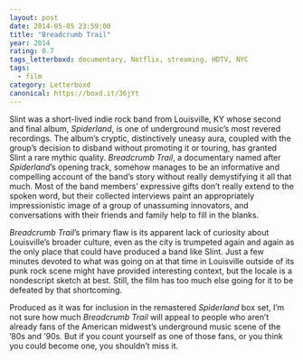 ```yaml
---
layout: post 
date: 2014-05-05 23:59:00
title: "Breadcrumb Trail"
year: 2014
rating: 0.7
tags_letterboxd: documentary, Netflix, streaming, HDTV, NYC
tags:
  - film
category: Letterboxd
canonical: https://boxd.it/36jYt
---
```


Slint was a short-lived indie rock band from Louisville, KY whose second and final album, <cite>Spiderland</cite>, is one of underground music’s most revered recordings. The album’s cryptic, distinctively uneasy aura, coupled with the group’s decision to disband without promoting it or touring, has granted Slint a rare mythic quality. <cite>Breadcrumb Trail</cite>, a documentary named after <cite>Spiderland</cite>’s opening track, somehow manages to be an informative and compelling account of the band’s story without really demystifying it all that much. Most of the band members’ expressive gifts don’t really extend to the spoken word, but their collected interviews paint an appropriately impressionistic image of a group of unassuming innovators, and conversations with their friends and family help to fill in the blanks.

<cite>Breadcrumb Trail</cite>’s primary flaw is its apparent lack of curiosity about Louisville’s broader culture, even as the city is trumpeted again and again as the only place that could have produced a band like Slint. Just a few minutes devoted to what was going on at that time in Louisville outside of its punk rock scene might have provided interesting context, but the locale is a nondescript sketch at best. Still, the film has too much else going for it to be defeated by that shortcoming.

Produced as it was for inclusion in the remastered <cite>Spiderland</cite> box set, I’m not sure how much <cite>Breadcrumb Trail</cite> will appeal to people who aren’t already fans of the American midwest’s underground music scene of the ’80s and ’90s. But if you count yourself as one of those fans, or you think you could become one, you shouldn’t miss it.